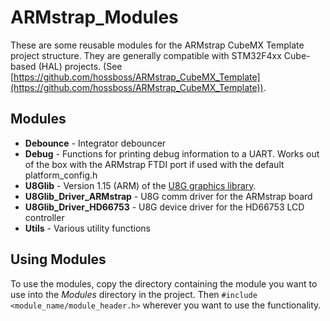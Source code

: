 # ARMstrap_Modules
These are some reusable modules for the ARMstrap CubeMX Template project structure. They are generally
compatible with STM32F4xx Cube-based (HAL) projects.
(See [https://github.com/hossboss/ARMstrap_CubeMX_Template](https://github.com/hossboss/ARMstrap_CubeMX_Template)).

## Modules
* **Debounce** - Integrator debouncer
* **Debug** - Functions for printing debug information to a UART. Works out of the box with the ARMstrap
  FTDI port if used with the default platform\_config.h 
* **U8Glib** - Version 1.15 (ARM) of the [U8G graphics library](https://code.google.com/p/u8glib/).
* **U8Glib_Driver_ARMstrap** - U8G comm driver for the ARMstrap board
* **U8Glib_Driver_HD66753** - U8G device driver for the HD66753 LCD controller
* **Utils** - Various utility functions

## Using Modules
To use the modules, copy the directory containing the module you want to use into the *Modules* directory
in the project. Then `#include <module_name/module_header.h>` wherever you want to use the functionality.
